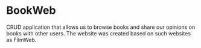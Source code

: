 # BookWeb
CRUD application that allows us to browse books and share our opinions on books with other users. The website was created based on such websites as FilmWeb.
